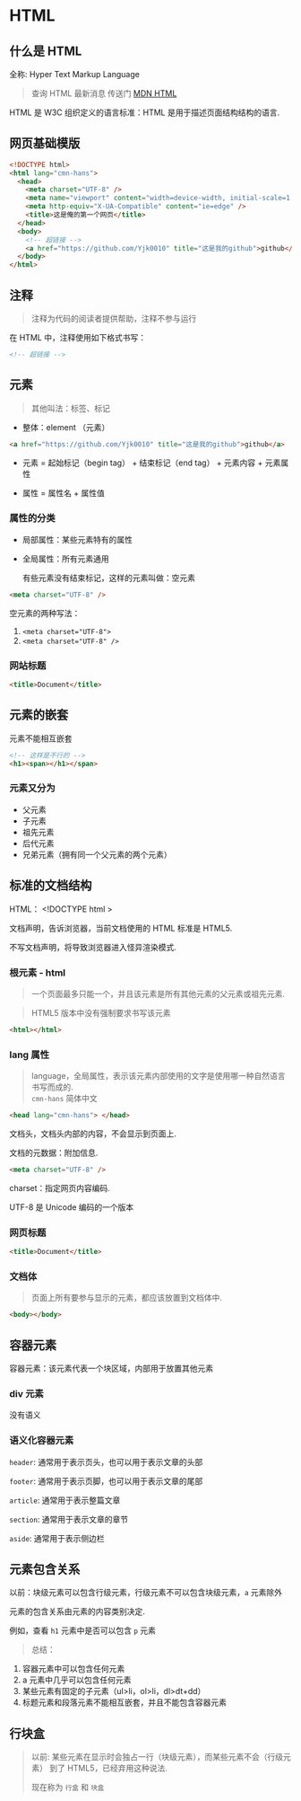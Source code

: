 # HTML

## 什么是 HTML

<span class="cor-da">全称: Hyper Text Markup Language</span>

> 查询 <span class="cor-tip">HTML</span> 最新消息 传送门 [MDN HTML](https://developer.mozilla.org/zh-CN/docs/Web/HTML)

HTML 是 W3C 组织定义的语言标准：HTML 是用于描述<span class="cor-in">页面结构</span>结构的语言.

## 网页基础模版

```html
<!DOCTYPE html>
<html lang="cmn-hans">
  <head>
    <meta charset="UTF-8" />
    <meta name="viewport" content="width=device-width, initial-scale=1.0" />
    <meta http-equiv="X-UA-Compatible" content="ie=edge" />
    <title>这是俺的第一个网页</title>
  </head>
  <body>
    <!-- 超链接 -->
    <a href="https://github.com/Yjk0010" title="这是我的github">github</a>
  </body>
</html>
```

## 注释

> 注释为代码的阅读者提供帮助，注释不参与运行

在 HTML 中，注释使用如下格式书写：

```html
<!-- 超链接 -->
```

## 元素

> 其他叫法：标签、标记

- 整体：element （元素）

```html
<a href="https://github.com/Yjk0010" title="这是我的github">github</a>
```

- 元素 = 起始标记（begin tag） + 结束标记（end tag） + 元素内容 + 元素属性

- 属性 = 属性名 + 属性值

### 属性的分类

- 局部属性：某些元素特有的属性
- 全局属性：所有元素通用

  有些元素没有结束标记，这样的元素叫做：<span class="cor-in">空元素</span>

```html
<meta charset="UTF-8" />
```

空元素的两种写法：

1. `<meta charset="UTF-8">`
2. `<meta charset="UTF-8" />`

### 网站标题

```html
<title>Document</title>
```

## 元素的嵌套

元素不能相互嵌套

```html
<!-- 这样是不行的 -->
<h1><span></h1></span>
```

### 元素又分为

- 父元素
- 子元素
- 祖先元素
- 后代元素
- 兄弟元素（拥有同一个父元素的两个元素）

## 标准的文档结构

HTML： <span class="cor-wa">\<!DOCTYPE <span class="cor-da">html</span>
\></span>

文档声明，告诉浏览器，当前文档使用的 HTML 标准是 HTML5.

不写文档声明，将导致浏览器进入<span class="cor-in">怪异渲染模式.</span>

### 根元素 - html

> 一个页面最多只能一个，并且该元素是所有其他元素的父元素或祖先元素.

> HTML5 版本中没有强制要求书写该元素

```html
<html></html>
```

### lang 属性

> language，全局属性，表示该元素内部使用的文字是使用哪一种自然语言书写而成的.  
> `cmn-hans` <span class="cor-in">简体中文</span>

```html
<head lang="cmn-hans"> </head>
```

文档头，文档头内部的内容，不会显示到页面上.

文档的元数据：附加信息.

```html
<meta charset="UTF-8" />
```

charset：指定网页内容编码.

UTF-8 是 Unicode 编码的一个版本

### 网页标题

```html
<title>Document</title>
```

### 文档体

> 页面上所有要参与显示的元素，都应该放置到文档体中.

```html
<body></body>
```

## 容器元素

容器元素：该元素代表一个块区域，内部用于放置其他元素

### <span class="cor-tip">div 元素</span>

没有语义

### <span class="cor-tip">语义化容器元素</span>

`header`: 通常用于表示页头，也可以用于表示文章的头部

`footer`: 通常用于表示页脚，也可以用于表示文章的尾部

`article`: 通常用于表示整篇文章

`section`: 通常用于表示文章的章节

`aside`: 通常用于表示侧边栏

## 元素包含关系

以前：块级元素可以包含行级元素，行级元素不可以包含块级元素，`a` 元素除外

元素的包含关系由元素的内容类别决定.

例如，查看 `h1` 元素中是否可以包含 `p` 元素

> 总结：

1. 容器元素中可以包含任何元素
2. a 元素中几乎可以包含任何元素
3. 某些元素有固定的子元素（ul>li，ol>li，dl>dt+dd）
4. 标题元素和段落元素不能相互嵌套，并且不能包含容器元素

## 行块盒

> 以前: 某些元素在显示时会独占一行（块级元素），而某些元素不会（行级元素）
> 到了 HTML5，<span class="cor-da">已经弃用这种说法.</span>
>
> 现在称为 `行盒` 和 `块盒`
